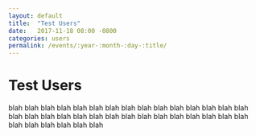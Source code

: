 ```yaml
---
layout: default
title:  "Test Users"
date:   2017-11-18 08:00 -0800
categories: users
permalink: /events/:year-:month-:day-:title/
---
```


# Test Users

blah blah blah blah blah blah blah blah blah blah blah blah 
blah blah blah blah blah blah blah blah blah blah blah blah 
blah blah blah blah blah blah blah blah blah blah blah blah 
